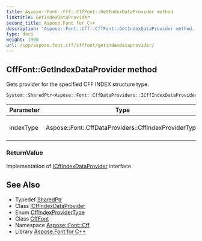 ```yaml
---
title: Aspose::Font::Cff::CffFont::GetIndexDataProvider method
linktitle: GetIndexDataProvider
second_title: Aspose.Font for C++
description: 'Aspose::Font::Cff::CffFont::GetIndexDataProvider method. Gets provider for the specified CFF INDEX structure type in C++.'
type: docs
weight: 1900
url: /cpp/aspose.font.cff/cfffont/getindexdataprovider/
---
```

## CffFont::GetIndexDataProvider method


Gets provider for the specified CFF INDEX structure type.

```cpp
System::SharedPtr<Aspose::Font::CffDataProviders::ICffIndexDataProvider> Aspose::Font::Cff::CffFont::GetIndexDataProvider(Aspose::Font::CffDataProviders::CffIndexProviderType indexType)
```


| Parameter | Type | Description |
| --- | --- | --- |
| indexType | Aspose::Font::CffDataProviders::CffIndexProviderType | Type of INDEX structure |

### ReturnValue

Implementation of [ICffIndexDataProvider](../) interface

## See Also

* Typedef [SharedPtr](../../../system/sharedptr/)
* Class [ICffIndexDataProvider](../../../aspose.font.cffdataproviders/icffindexdataprovider/)
* Enum [CffIndexProviderType](../../../aspose.font.cffdataproviders/cffindexprovidertype/)
* Class [CffFont](../)
* Namespace [Aspose::Font::Cff](../../)
* Library [Aspose.Font for C++](../../../)

